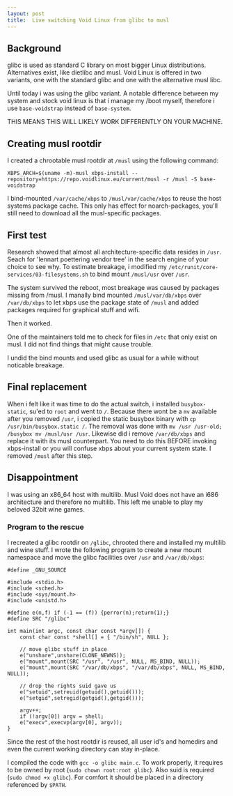 ```yaml
---
layout: post
title:  Live switching Void Linux from glibc to musl
---
```


## Background

glibc is used as standard C library on most bigger Linux distributions.
Alternatives exist, like dietlibc and musl.
Void Linux is offered in two variants, one with the standard glibc and one with the alternative musl libc. 

Until today i was using the glibc variant.
A notable difference between my system and stock void linux is that i manage my /boot myself, therefore i use `base-voidstrap` instead of `base-system`.

THIS MEANS THIS WILL LIKELY WORK DIFFERENTLY ON YOUR MACHINE.

## Creating musl rootdir

I created a chrootable musl rootdir at `/musl` using the following command:

`XBPS_ARCH=$(uname -m)-musl xbps-install --repository=https://repo.voidlinux.eu/current/musl -r /musl -S base-voidstrap`

I bind-mounted `/var/cache/xbps` to `/musl/var/cache/xbps` to reuse the host systems package cache.
This only has effect for noarch-packages, you'll still need to download all the musl-specific packages.

## First test

Research showed that almost all architecture-specific data resides in `/usr`.
Seach for 'lennart poettering vendor tree' in the search engine of your choice to see why.
To estimate breakage, i modified my `/etc/runit/core-services/03-filesystems.sh` to bind mount `/musl/usr` over `/usr`.

The system survived the reboot, most breakage was caused by packages missing from /musl.
I manally bind mounted `/musl/var/db/xbps` over `/var/db/xbps` to let xbps use the package state of `/musl` and added packages required for graphical stuff and wifi.

Then it worked.

One of the maintainers told me to check for files in `/etc` that only exist on musl.
I did not find things that might cause trouble.

I undid the bind mounts and used glibc as usual for a while without noticable breakage.

## Final replacement

When i felt like it was time to do the actual switch, i installed `busybox-static`, su'ed to `root` and went to `/`.
Because there wont be a `mv` available after you removed `/usr`, i copied the static busybox binary with `cp /usr/bin/busybox.static /`.
The removal was done with `mv /usr /usr-old; /busybox mv /musl/usr /usr`.
Likewise did i remove `/var/db/xbps` and replace it with its musl counterpart.
You need to do this BEFORE invoking xbps-install or you will confuse xbps about your current system state.
I removed `/musl` after this step.

## Disappointment

I was using an x86_64 host with multilib.
Musl Void does not have an i686 architecture and therefore no multilib.
This left me unable to play my beloved 32bit wine games.

### Program to the rescue

I recreated a glibc rootdir on `/glibc`, chrooted there and installed my multilib and wine stuff.
I wrote the following program to create a new mount namespace and move the glibc facilities over `/usr` and `/var/db/xbps`:

```
#define _GNU_SOURCE

#include <stdio.h>
#include <sched.h>
#include <sys/mount.h>
#include <unistd.h>

#define e(n,f) if (-1 == (f)) {perror(n);return(1);}
#define SRC "/glibc"

int main(int argc, const char const *argv[]) {
	const char const *shell[] = { "/bin/sh", NULL };

	// move glibc stuff in place
	e("unshare",unshare(CLONE_NEWNS));
	e("mount",mount(SRC "/usr", "/usr", NULL, MS_BIND, NULL));
	e("mount",mount(SRC "/var/db/xbps", "/var/db/xbps", NULL, MS_BIND, NULL));

	// drop the rights suid gave us
	e("setuid",setreuid(getuid(),getuid()));
	e("setgid",setregid(getgid(),getgid()));

	argv++;
	if (!argv[0]) argv = shell;
	e("execv",execvp(argv[0], argv));
}
```

Since the rest of the host rootdir is reused, all user id's and homedirs and even the current working directory can stay in-place.

I compiled the code with `gcc -o glibc main.c`.
To work properly, it requires to be owned by root (`sudo chown root:root glibc`).
Also suid is required (`sudo chmod +x glibc`).
For comfort it should be placed in a directory referenced by `$PATH`.
